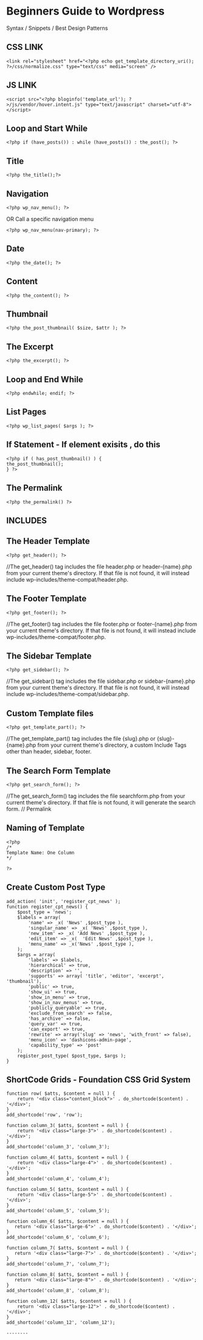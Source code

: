 Beginners Guide to Wordpress
=============================

Syntax / Snippets / Best Design Patterns


CSS LINK
--------

```
<link rel="stylesheet" href="<?php echo get_template_directory_uri(); ?>/css/normalize.css" type="text/css" media="screen" />
```

JS LINK
--------

```
<script src="<?php bloginfo('template_url'); ?>/js/vendor/hover.intent.js" type="text/javascript" charset="utf-8"></script>
```


Loop and Start While
--------

```
<?php if (have_posts()) : while (have_posts()) : the_post(); ?>
```

Title
--------
```
<?php the_title();?>
```

Navigation
--------
```
<?php wp_nav_menu(); ?>
```
OR Call a specific navigation menu

```
<?php wp_nav_menu(nav-primary); ?>
```

Date
--------
```
<?php the_date(); ?>
```

Content
--------
```
<?php the_content(); ?>
```

Thumbnail
--------
```
<?php the_post_thumbnail( $size, $attr ); ?> 
```


The Excerpt
--------
```
<?php the_excerpt(); ?> 
```


Loop and End While
--------
```
<?php endwhile; endif; ?>

```

List Pages
--------
```
<?php wp_list_pages( $args ); ?>
```

If Statement - If element exisits , do this
--------
```
<?php if ( has_post_thumbnail() ) {
the_post_thumbnail();
} ?>
```

The Permalink
--------
```
<?php the_permalink() ?>
```

INCLUDES
--------

The Header Template
--------
```
<?php get_header(); ?>
```
//The get_header() tag includes the file header.php or header-{name}.php from your current theme's directory. If that file is not found, it will instead include wp-includes/theme-compat/header.php.

The Footer Template
--------
```
<?php get_footer(); ?>
```
//The get_footer() tag includes the file footer.php or footer-{name}.php from your current theme's directory. If that file is not found, it will instead include wp-includes/theme-compat/footer.php.

The Sidebar Template
--------
```
<?php get_sidebar(); ?>
```
//The get_sidebar() tag includes the file sidebar.php or sidebar-{name}.php from your current theme's directory. If that file is not found, it will instead include wp-includes/theme-compat/sidebar.php.

Custom Template files
--------
```
<?php get_template_part(); ?>
```
//The get_template_part() tag includes the file {slug}.php or {slug}-{name}.php from your current theme's directory, a custom Include Tags other than header, sidebar, footer.

The Search Form Template
--------
```
<?php get_search_form(); ?>
```
//The get_search_form() tag includes the file searchform.php from your current theme's directory. If that file is not found, it will generate the search form.
// Permalink


Naming of Template
--------
```
<?php
/*
Template Name: One Column
*/

?>
```


Create Custom Post Type
--------
```
add_action( 'init', 'register_cpt_news' );
function register_cpt_news() {
	$post_type = 'news';
    $labels = array(
	    'name' => _x( 'News' ,$post_type ),
	    'singular_name' => _x( 'News' ,$post_type ),
	    'new_item' => _x( 'Add News' ,$post_type ),
	    'edit_item' => _x(  'Edit News' ,$post_type ),
	    'menu_name' => _x('News' ,$post_type ),
    );
    $args = array(
        'labels' => $labels,
        'hierarchical' => true,
        'description' => '',
        'supports' => array( 'title', 'editor', 'excerpt', 'thumbnail'),
        'public' => true,
        'show_ui' => true,
        'show_in_menu' => true,
        'show_in_nav_menus' => true,
        'publicly_queryable' => true,
        'exclude_from_search' => false,
        'has_archive' => false,
        'query_var' => true,
        'can_export' => true,
        'rewrite' => array('slug' => 'news', 'with_front' => false),
        'menu_icon' => 'dashicons-admin-page',
        'capability_type' => 'post'
    );
    register_post_type( $post_type, $args );
} 
```

ShortCode Grids - Foundation CSS Grid System
--------
```
function row( $atts, $content = null ) {
	return '<div class="content_block">' . do_shortcode($content) . '</div>';
}
add_shortcode('row', 'row');

function column_3( $atts, $content = null ) {
	return '<div class="large-3">' . do_shortcode($content) . '</div>';
}
add_shortcode('column_3', 'column_3');

function column_4( $atts, $content = null ) {
	return '<div class="large-4">' . do_shortcode($content) . '</div>';
}
add_shortcode('column_4', 'column_4');

function column_5( $atts, $content = null ) {		
	return '<div class="large-5">' . do_shortcode($content) . '</div>';
}
add_shortcode('column_5', 'column_5');

function column_6( $atts, $content = null ) {
   return '<div class="large-6">' . do_shortcode($content) . '</div>';
}
add_shortcode('column_6', 'column_6');

function column_7( $atts, $content = null ) {
   return '<div class="large-7">' . do_shortcode($content) . '</div>';
}
add_shortcode('column_7', 'column_7');

function column_8( $atts, $content = null ) {
   return '<div class="large-8">' . do_shortcode($content) . '</div>';
}
add_shortcode('column_8', 'column_8');

function column_12( $atts, $content = null ) {	
	return '<div class="large-12">' . do_shortcode($content) . '</div>';
}
add_shortcode('column_12', 'column_12');

--------


